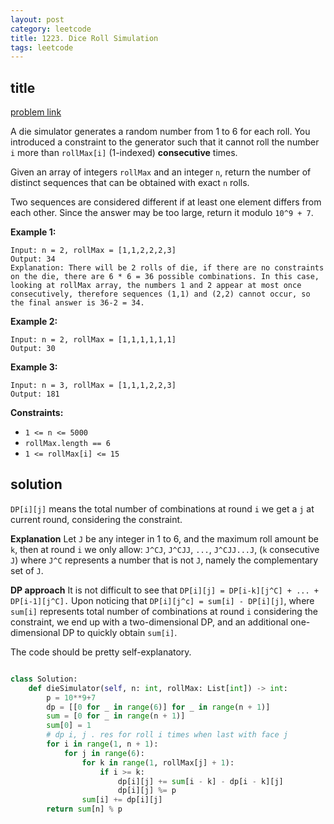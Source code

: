 ```yaml
---
layout: post
category: leetcode
title: 1223. Dice Roll Simulation
tags: leetcode
---
```


## title
[problem link](https://leetcode.com/problems/dice-roll-simulation/)

A die simulator generates a random number from 1 to 6 for each roll. You introduced a constraint to the generator such that it cannot roll the number `i` more than `rollMax[i]` (1-indexed) **consecutive** times. 

Given an array of integers `rollMax` and an integer `n`, return the number of distinct sequences that can be obtained with exact `n` rolls.

Two sequences are considered different if at least one element differs from each other. Since the answer may be too large, return it modulo `10^9 + 7`.

 

**Example 1:**

```
Input: n = 2, rollMax = [1,1,2,2,2,3]
Output: 34
Explanation: There will be 2 rolls of die, if there are no constraints on the die, there are 6 * 6 = 36 possible combinations. In this case, looking at rollMax array, the numbers 1 and 2 appear at most once consecutively, therefore sequences (1,1) and (2,2) cannot occur, so the final answer is 36-2 = 34.
```

**Example 2:**

```
Input: n = 2, rollMax = [1,1,1,1,1,1]
Output: 30
```

**Example 3:**

```
Input: n = 3, rollMax = [1,1,1,2,2,3]
Output: 181
```

 

**Constraints:**

- `1 <= n <= 5000`
- `rollMax.length == 6`
- `1 <= rollMax[i] <= 15`

## solution

`DP[i][j]` means the total number of combinations at round `i` we get a `j` at current round, considering the constraint.



**Explanation**
Let `J` be any integer in 1 to 6, and the maximum roll amount be `k`, then at round `i` we only allow:
`J^CJ`,
`J^CJJ`,
`...`,
`J^CJJ...J`, (`k` consecutive `J`)
where `J^C` represents a number that is not `J`, namely the complementary set of `J`.



**DP approach**
It is not difficult to see that `DP[i][j] = DP[i-k][j^C] + ... + DP[i-1][j^C].` Upon noticing that `DP[i][j^c] = sum[i] - DP[i][j]`, where `sum[i]` represents total number of combinations at round `i` considering the constraint, we end up with a two-dimensional DP, and an additional one-dimensional DP to quickly obtain `sum[i]`.



The code should be pretty self-explanatory.

```python

class Solution:
    def dieSimulator(self, n: int, rollMax: List[int]) -> int:
        p = 10**9+7
        dp = [[0 for _ in range(6)] for _ in range(n + 1)]
        sum = [0 for _ in range(n + 1)]
        sum[0] = 1
        # dp i, j . res for roll i times when last with face j
        for i in range(1, n + 1):
            for j in range(6):
                for k in range(1, rollMax[j] + 1):
                    if i >= k:
                        dp[i][j] += sum[i - k] - dp[i - k][j]
                        dp[i][j] %= p
                sum[i] += dp[i][j]
        return sum[n] % p

```

